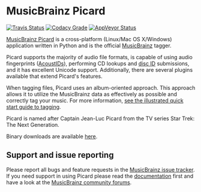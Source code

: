 MusicBrainz Picard
==================
[![Travis Status](https://img.shields.io/travis/metabrainz/picard/master.svg?style=flat-square&label=Travis)](https://travis-ci.org/metabrainz/picard)
[![Codacy Grade](https://img.shields.io/codacy/grade/53a33607234a4c18a11a6207d1173c0c/master.svg?style=flat-square&label=Codacy)](https://www.codacy.com/app/MetaBrainz/picard)
[![AppVeyor Status](https://img.shields.io/appveyor/ci/metabrainz/picard/master.svg?style=flat-square&label=AppVeyor)](https://ci.appveyor.com/project/MetaBrainz/picard)

[MusicBrainz Picard](http://picard.musicbrainz.org) is a cross-platform (Linux/Mac OS X/Windows) application written in Python and is the official [MusicBrainz](http://musicbrainz.org) tagger.

Picard supports the majority of audio file formats, is capable of using audio fingerprints ([AcoustIDs](http://musicbrainz.org/doc/AcoustID)), performing CD lookups and [disc ID](http://musicbrainz.org/doc/Disc_ID) submissions, and it has excellent Unicode support. Additionally, there are several plugins available that extend Picard's features.

When tagging files, Picard uses an album-oriented approach. This approach allows it to utilize the MusicBrainz data as effectively as possible and correctly tag your music. For more information, [see the illustrated quick start guide to tagging](https://picard.musicbrainz.org/quick-start/).

Picard is named after Captain Jean-Luc Picard from the TV series Star Trek: The Next Generation.

Binary downloads are available [here](http://picard.musicbrainz.org/downloads/).

Support and issue reporting
---------------------------

Please report all bugs and feature requests in the [MusicBrainz issue tracker](https://tickets.metabrainz.org/browse/PICARD). If you need support in using Picard please read the [documentation](https://picard.musicbrainz.org/docs/) first and have a look at the [MusicBrainz community forums](https://community.metabrainz.org/c/picard).
